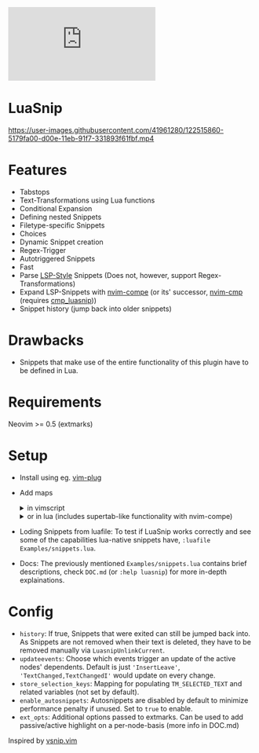 [![LuaSnip](https://img.shields.io/matrix/luasnip:matrix.org?label=Matrix&logo=matrix)](https://matrix.to/#/%23luasnip:matrix.org)
# LuaSnip
https://user-images.githubusercontent.com/41961280/122515860-5179fa00-d00e-11eb-91f7-331893f61fbf.mp4

# Features
- Tabstops
- Text-Transformations using Lua functions
- Conditional Expansion
- Defining nested Snippets
- Filetype-specific Snippets
- Choices
- Dynamic Snippet creation
- Regex-Trigger
- Autotriggered Snippets
- Fast
- Parse [LSP-Style](https://microsoft.github.io/language-server-protocol/specification#snippet_syntax) Snippets (Does not, however, support Regex-Transformations)
- Expand LSP-Snippets with [nvim-compe](https://github.com/hrsh7th/nvim-compe) (or its' successor, [nvim-cmp](https://github.com/hrsh7th/nvim-cmp) (requires [cmp_luasnip](https://github.com/saadparwaiz1/cmp_luasnip)))
- Snippet history (jump back into older snippets)

# Drawbacks
- Snippets that make use of the entire functionality of this plugin have to be defined in Lua.

# Requirements
Neovim >= 0.5 (extmarks)

# Setup
- Install using eg. [vim-plug](https://github.com/junegunn/vim-plug)
- Add maps
  <details>
   <summary>in vimscript</summary>
  
    ```vim
    imap <silent><expr> <Tab> luasnip#expand_or_jumpable() ? '<Plug>luasnip-expand-or-jump' : '<Tab>' 
    inoremap <silent> <S-Tab> <cmd>lua require'luasnip'.jump(-1)<Cr>

    snoremap <silent> <Tab> <cmd>lua require('luasnip').jump(1)<Cr>
    snoremap <silent> <S-Tab> <cmd>lua require('luasnip').jump(-1)<Cr>

    imap <silent><expr> <C-E> luasnip#choice_active() ? '<Plug>luasnip-next-choice' : '<C-E>'
    smap <silent><expr> <C-E> luasnip#choice_active() ? '<Plug>luasnip-next-choice' : '<C-E>'
    ```
  </details>
   <details>
   <summary>or in lua (includes supertab-like functionality with nvim-compe)</summary>
 
    ```lua
    local function prequire(...)
    local status, lib = pcall(require, ...)
    if (status) then return lib end
        return nil
    end

    local luasnip = prequire('luasnip')

    local t = function(str)
        return vim.api.nvim_replace_termcodes(str, true, true, true)
    end

    local check_back_space = function()
        local col = vim.fn.col('.') - 1
        if col == 0 or vim.fn.getline('.'):sub(col, col):match('%s') then
            return true
        else
            return false
        end
    end

    _G.tab_complete = function()
        if vim.fn.pumvisible() == 1 then
            return t "<C-n>"
        elseif luasnip and luasnip.expand_or_jumpable() then
            return t "<Plug>luasnip-expand-or-jump"
        elseif check_back_space() then
            return t "<Tab>"
        else
            return vim.fn['compe#complete']()
        end
    end
    _G.s_tab_complete = function()
        if vim.fn.pumvisible() == 1 then
            return t "<C-p>"
        elseif luasnip and luasnip.jumpable(-1) then
            return t "<Plug>luasnip-jump-prev"
        else
            return t "<S-Tab>"
        end
    end

    vim.api.nvim_set_keymap("i", "<Tab>", "v:lua.tab_complete()", {expr = true})
    vim.api.nvim_set_keymap("s", "<Tab>", "v:lua.tab_complete()", {expr = true})
    vim.api.nvim_set_keymap("i", "<S-Tab>", "v:lua.s_tab_complete()", {expr = true})
    vim.api.nvim_set_keymap("s", "<S-Tab>", "v:lua.s_tab_complete()", {expr = true})
    vim.api.nvim_set_keymap("i", "<C-E>", "<Plug>luasnip-next-choice", {})
    vim.api.nvim_set_keymap("s", "<C-E>", "<Plug>luasnip-next-choice", {})
    ```
  </details>
- Loding Snippets from luafile: To test if LuaSnip works correctly and see some of the capabilities lua-native snippets have, `:luafile Examples/snippets.lua`. 
- Docs: The previously mentioned `Examples/snippets.lua` contains brief descriptions, check `DOC.md` (or `:help luasnip`) for more in-depth explainations.

# Config
- `history`: If true, Snippets that were exited can still be jumped back into. As Snippets are not removed when their text is deleted, they have to be removed manually via `LuasnipUnlinkCurrent`.
- `updateevents`: Choose which events trigger an update of the active nodes' dependents. Default is just `'InsertLeave'`, `'TextChanged,TextChangedI'` would update on every change.
- `store_selection_keys`: Mapping for populating `TM_SELECTED_TEXT` and related variables (not set by default).
- `enable_autosnippets`: Autosnippets are disabled by default to minimize performance penalty if unused. Set to `true` to enable.
- `ext_opts`: Additional options passed to extmarks. Can be used to add passive/active highlight on a per-node-basis (more info in DOC.md)

Inspired by [vsnip.vim](https://github.com/hrsh7th/vim-vsnip/)
